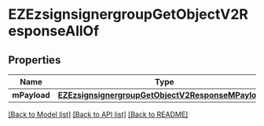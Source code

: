 # EZEzsignsignergroupGetObjectV2ResponseAllOf

## Properties
Name | Type | Description | Notes
------------ | ------------- | ------------- | -------------
**mPayload** | [**EZEzsignsignergroupGetObjectV2ResponseMPayload***](EZEzsignsignergroupGetObjectV2ResponseMPayload.md) |  | 

[[Back to Model list]](../README.md#documentation-for-models) [[Back to API list]](../README.md#documentation-for-api-endpoints) [[Back to README]](../README.md)



